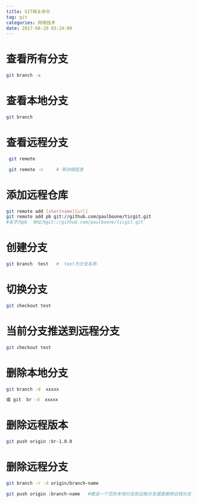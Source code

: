 ```yaml
---
title: GIT相关命令
tag: git
categories: 网络技术
date: 2017-08-20 03:24:09
---
```

# 查看所有分支
~~~bash
git branch -a  
~~~
# 查看本地分支
~~~bash
git branch   
~~~

#  查看远程分支

```bash
 git remote 

 git remote -v     # 带详细信息
```

# 添加远程仓库

```bash
git remote add [shortname][url]
git remote add pb git://github.com/paulboone/ticgit.git 
#名字为pb  地址为git://github.com/paulboone/ticgit.git
```



# 创建分支

```bash
git branch  test   #  text为分支名称
```

# 切换分支

```bash
git checkout test 
```

# 当前分支推送到远程分支

```bash
git checkout test 
```

# 删除本地分支

```bash
git branch -d  xxxxx

或 git  br -d  xxxxx
```

# 删除远程版本

```bash
git push origin :br-1.0.0 
```

# 删除远程分支  

```bash
git branch -r -d origin/branch-name  

git push origin :branch-name   #推送一个空的本地分支到远程分支就是删除远程分支
```

